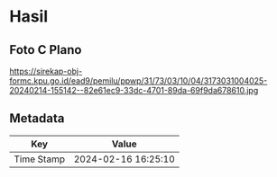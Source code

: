 # Hasil

## Foto C Plano

https://sirekap-obj-formc.kpu.go.id/ead9/pemilu/ppwp/31/73/03/10/04/3173031004025-20240214-155142--82e61ec9-33dc-4701-89da-69f9da678610.jpg


## Metadata

| Key        | Value               |
| ---------- | ------------------- |
| Time Stamp | 2024-02-16 16:25:10 |



